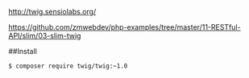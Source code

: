 http://twig.sensiolabs.org/

https://github.com/zmwebdev/php-examples/tree/master/11-RESTful-API/slim/03-slim-twig

##Install
```
$ composer require twig/twig:~1.0
```
